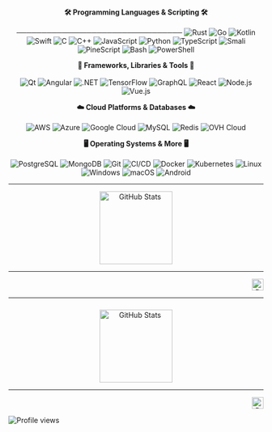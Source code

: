 <p align="center">
  <strong>🛠️ Programming Languages & Scripting 🛠️</strong><br/><br/>
  ─────────────────────────────────
  <img src="https://img.shields.io/badge/-Rust-black?style=for-the-badge&logo=rust&logoColor=white" alt="Rust"/>
  <img src="https://img.shields.io/badge/-Go-00ADD8?style=for-the-badge&logo=go&logoColor=white" alt="Go"/>
  <img src="https://img.shields.io/badge/-Kotlin-7F52FF?style=for-the-badge&logo=kotlin&logoColor=white" alt="Kotlin"/>
  <img src="https://img.shields.io/badge/-Swift-FA7343?style=for-the-badge&logo=swift&logoColor=white" alt="Swift"/>
  <img src="https://img.shields.io/badge/-C-A8B9CC?style=for-the-badge&logo=c&logoColor=white" alt="C"/>
  <img src="https://img.shields.io/badge/-C++-00599C?style=for-the-badge&logo=cplusplus&logoColor=white" alt="C++"/>
  <img src="https://img.shields.io/badge/-JavaScript-F7DF1E?style=for-the-badge&logo=javascript&logoColor=black" alt="JavaScript"/>
  <img src="https://img.shields.io/badge/-Python-3776AB?style=for-the-badge&logo=Python&logoColor=white" alt="Python"/>
  <img src="https://img.shields.io/badge/-TypeScript-3178C6?style=for-the-badge&logo=typescript&logoColor=white" alt="TypeScript"/>
  <img src="https://img.shields.io/badge/-Smali-78909C?style=for-the-badge&logo=android&logoColor=white" alt="Smali"/>
  <img src="https://img.shields.io/badge/-PineScript-2CA5A0?style=for-the-badge&logo=tradingview&logoColor=white" alt="PineScript"/>
  <img src="https://img.shields.io/badge/-Bash-4EAA25?style=for-the-badge&logo=gnu-bash&logoColor=white" alt="Bash"/>
  <img src="https://img.shields.io/badge/-PowerShell-5391FE?style=for-the-badge&logo=powershell&logoColor=white" alt="PowerShell"/>
</p>

<p align="center">
  <strong>🔧 Frameworks, Libraries & Tools 🔧</strong><br/><br/>
  <img src="https://img.shields.io/badge/-Qt-41CD52?style=for-the-badge&logo=qt&logoColor=white" alt="Qt"/>
  <img src="https://img.shields.io/badge/-Angular-DD0031?style=for-the-badge&logo=angular&logoColor=white" alt="Angular"/>
  <img src="https://img.shields.io/badge/-.NET-512BD4?style=for-the-badge&logo=dotnet&logoColor=white" alt=".NET"/>
  <img src="https://img.shields.io/badge/-TensorFlow-FF6F00?style=for-the-badge&logo=tensorflow&logoColor=white" alt="TensorFlow"/>
  <img src="https://img.shields.io/badge/-GraphQL-E10098?style=for-the-badge&logo=graphql&logoColor=white" alt="GraphQL"/>
  <img src="https://img.shields.io/badge/-React-61DAFB?style=for-the-badge&logo=react&logoColor=black" alt="React"/>
  <img src="https://img.shields.io/badge/-Node.js-339933?style=for-the-badge&logo=nodedotjs&logoColor=white" alt="Node.js"/>
  <img src="https://img.shields.io/badge/-Vue.js-4FC08D?style=for-the-badge&logo=vuedotjs&logoColor=white" alt="Vue.js"/>
</p>

<p align="center">
  <strong>☁️ Cloud Platforms & Databases ☁️</strong><br/><br/>
  <img src="https://img.shields.io/badge/-AWS-232F3E?style=for-the-badge&logo=amazonaws&logoColor=white" alt="AWS"/>
  <img src="https://img.shields.io/badge/-Azure-0078D4?style=for-the-badge&logo=microsoftazure&logoColor=white" alt="Azure"/>
  <img src="https://img.shields.io/badge/-Google%20Cloud-4285F4?style=for-the-badge&logo=googlecloud&logoColor=white" alt="Google Cloud"/>
  <img src="https://img.shields.io/badge/-MySQL-4479A1?style=for-the-badge&logo=mysql&logoColor=white" alt="MySQL"/>
  <img src="https://img.shields.io/badge/-Redis-DC382D?style=for-the-badge&logo=redis&logoColor=white" alt="Redis"/>
  <img src="https://img.shields.io/badge/-OVH%20Cloud-123F6D?style=for-the-badge&logo=ovh&logoColor=white" alt="OVH Cloud"/>
</p>

<p align="center">
  <strong>🖥️ Operating Systems & More 🖥️</strong><br/><br/>
  <img src="https://img.shields.io/badge/-PostgreSQL-4169E1?style=for-the-badge&logo=postgresql&logoColor=white" alt="PostgreSQL"/>
  <img src="https://img.shields.io/badge/-MongoDB-47A248?style=for-the-badge&logo=mongodb&logoColor=white" alt="MongoDB"/>
  <img src="https://img.shields.io/badge/-Git-F05032?style=for-the-badge&logo=git&logoColor=white" alt="Git"/>
  <img src="https://img.shields.io/badge/-CI%2FCD-2088FF?style=for-the-badge&logo=githubactions&logoColor=white" alt="CI/CD"/>
  <img src="https://img.shields.io/badge/-Docker-2496ED?style=for-the-badge&logo=docker&logoColor=white" alt="Docker"/>
  <img src="https://img.shields.io/badge/-Kubernetes-326CE5?style=for-the-badge&logo=kubernetes&logoColor=white" alt="Kubernetes"/>
  <img src="https://img.shields.io/badge/-Linux-FCC624?style=for-the-badge&logo=linux&logoColor=black" alt="Linux"/>
  <img src="https://img.shields.io/badge/-Windows-0078D6?style=for-the-badge&logo=windows&logoColor=white" alt="Windows"/>
  <img src="https://img.shields.io/badge/-macOS-999999?style=for-the-badge&logo=apple&logoColor=white" alt="macOS"/>
  <img src="https://img.shields.io/badge/-Android-3DDC84?style=for-the-badge&logo=android&logoColor=white" alt="Android"/>
</p>

---

<p align="center">
  <img height="144" src="https://github-readme-stats.vercel.app/api?username=Nkipohcs&show_icons=true&theme=apprentice&hide=contribs,prs" alt="GitHub Stats"/>
</p>

---

<p align="right">
  <img height="23" src="https://komarev.com/ghpvc/?username=Nkipohcs&color=blue" alt="Profile views"/>
</p>

---

###
<p align="center">
  <img height="144" src="https://github-readme-stats.vercel.app/api?username=Nkipohcs&show_icons=true&theme=apprentice&hide=contribs,prs" alt="GitHub Stats"/>
</p>

---
<p align="right">
  <img height="23" src="https://komarev.com/ghpvc/?username=Nkipohcs&color=blue" alt="Profile views"/>
</p>

![Profile views](https://komarev.com/ghpvc/?username=Nkipohcs&color=blue)
